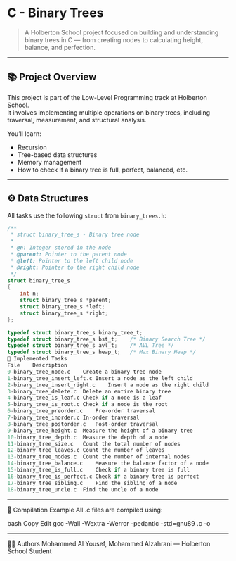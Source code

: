 # C - Binary Trees

> A Holberton School project focused on building and understanding binary trees in C — from creating nodes to calculating height, balance, and perfection.

---

## 📚 Project Overview

This project is part of the Low-Level Programming track at Holberton School.  
It involves implementing multiple operations on binary trees, including traversal, measurement, and structural analysis.

You’ll learn:
- Recursion
- Tree-based data structures
- Memory management
- How to check if a binary tree is full, perfect, balanced, etc.

---

## ⚙️ Data Structures

All tasks use the following `struct` from `binary_trees.h`:

```c
/**
 * struct binary_tree_s - Binary tree node
 *
 * @n: Integer stored in the node
 * @parent: Pointer to the parent node
 * @left: Pointer to the left child node
 * @right: Pointer to the right child node
 */
struct binary_tree_s
{
	int n;
	struct binary_tree_s *parent;
	struct binary_tree_s *left;
	struct binary_tree_s *right;
};

typedef struct binary_tree_s binary_tree_t;
typedef struct binary_tree_s bst_t;    /* Binary Search Tree */
typedef struct binary_tree_s avl_t;    /* AVL Tree */
typedef struct binary_tree_s heap_t;   /* Max Binary Heap */
🚀 Implemented Tasks
File	Description
0-binary_tree_node.c	Create a binary tree node
1-binary_tree_insert_left.c	Insert a node as the left child
2-binary_tree_insert_right.c	Insert a node as the right child
3-binary_tree_delete.c	Delete an entire binary tree
4-binary_tree_is_leaf.c	Check if a node is a leaf
5-binary_tree_is_root.c	Check if a node is the root
6-binary_tree_preorder.c	Pre-order traversal
7-binary_tree_inorder.c	In-order traversal
8-binary_tree_postorder.c	Post-order traversal
9-binary_tree_height.c	Measure the height of a binary tree
10-binary_tree_depth.c	Measure the depth of a node
11-binary_tree_size.c	Count the total number of nodes
12-binary_tree_leaves.c	Count the number of leaves
13-binary_tree_nodes.c	Count the number of internal nodes
14-binary_tree_balance.c	Measure the balance factor of a node
15-binary_tree_is_full.c	Check if a binary tree is full
16-binary_tree_is_perfect.c	Check if a binary tree is perfect
17-binary_tree_sibling.c	Find the sibling of a node
18-binary_tree_uncle.c	Find the uncle of a node
```
---

🧪 Compilation Example
All .c files are compiled using:

bash
Copy
Edit
gcc -Wall -Wextra -Werror -pedantic -std=gnu89 <file>.c -o <output>

---

🧑‍💻 Authors
Mohammed Al Yousef, Mohammed Alzahrani — Holberton School Student
